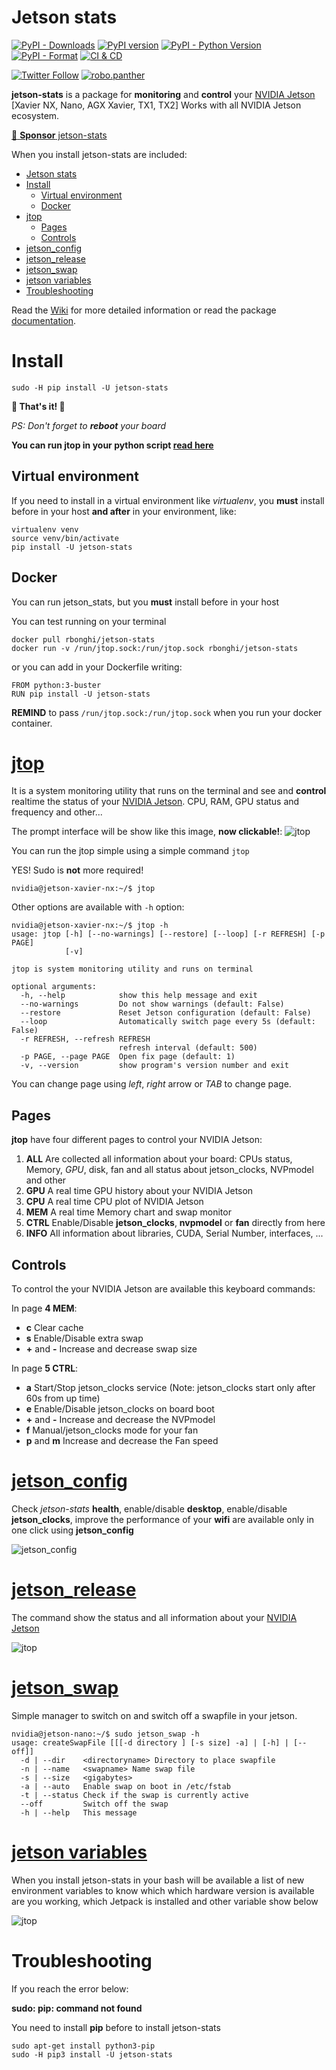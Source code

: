 # Jetson stats
[![PyPI - Downloads](https://img.shields.io/pypi/dw/jetson-stats.svg)](https://pypistats.org/packages/jetson-stats) [![PyPI version](https://badge.fury.io/py/jetson-stats.svg)](https://badge.fury.io/py/jetson-stats) [![PyPI - Python Version](https://img.shields.io/pypi/pyversions/jetson-stats.svg)](https://www.python.org/) [![PyPI - Format](https://img.shields.io/pypi/format/jetson-stats.svg)](https://pypi.org/project/jetson-stats/) [![CI & CD](https://github.com/rbonghi/jetson_stats/workflows/CI%20&%20CD/badge.svg)](https://github.com/rbonghi/jetson_stats/actions?query=workflow%3A%22CI+%26+CD%22)

[![Twitter Follow](https://img.shields.io/twitter/follow/raffaello86?style=social)](https://twitter.com/raffaello86) [![robo.panther](https://img.shields.io/badge/Follow:-robo.panther-E4405F?style=social&logo=instagram)](https://www.instagram.com/robo.panther/)

**jetson-stats** is a package for **monitoring** and **control** your [NVIDIA Jetson][NVIDIA Jetson] [Xavier NX, Nano, AGX Xavier, TX1, TX2] Works with all NVIDIA Jetson ecosystem.

[:sparkling_heart: **Sponsor** jetson-stats](https://github.com/sponsors/rbonghi)

When you install jetson-stats are included:
- [Jetson stats](#jetson-stats)
- [Install](#install)
  - [Virtual environment](#virtual-environment)
  - [Docker](#docker)
- [jtop](#jtop)
  - [Pages](#pages)
  - [Controls](#controls)
- [jetson_config](#jetson_config)
- [jetson_release](#jetson_release)
- [jetson_swap](#jetson_swap)
- [jetson variables](#jetson-variables)
- [Troubleshooting](#troubleshooting)

Read the [Wiki](https://github.com/rbonghi/jetson_stat/wiki) for more detailed information or read the package [documentation](https://rbonghi.github.io/jetson_stats).

# Install

```console
sudo -H pip install -U jetson-stats
```
**🚀 That's it! 🚀** 

_PS: Don't forget to **reboot** your board_

**You can run jtop in your python script [read here][library]**

## Virtual environment

If you need to install in a virtual environment like *virtualenv*, you **must** install before in your host **and after** in your environment, like:
```
virtualenv venv
source venv/bin/activate
pip install -U jetson-stats
```

## Docker

You can run jetson_stats, but you **must** install before in your host

You can test running on your terminal
```console
docker pull rbonghi/jetson-stats
docker run -v /run/jtop.sock:/run/jtop.sock rbonghi/jetson-stats
```

or you can add in your Dockerfile writing:

```docker
FROM python:3-buster
RUN pip install -U jetson-stats
```

**REMIND** to pass `/run/jtop.sock:/run/jtop.sock` when you run your docker container.

# [jtop][jtop] 
It is a system monitoring utility that runs on the terminal and see and **control** realtime the status of your [NVIDIA Jetson][NVIDIA Jetson]. CPU, RAM, GPU status and frequency and other...

The prompt interface will be show like this image, **now clickable!**:
![jtop](https://github.com/rbonghi/jetson_stats/wiki/images/jtop.gif)

You can run the jtop simple using a simple command `jtop`

YES! Sudo is **not** more required!
```console
nvidia@jetson-xavier-nx:~/$ jtop
```

Other options are available with `-h` option:
```console
nvidia@jetson-xavier-nx:~/$ jtop -h
usage: jtop [-h] [--no-warnings] [--restore] [--loop] [-r REFRESH] [-p PAGE]
            [-v]

jtop is system monitoring utility and runs on terminal

optional arguments:
  -h, --help            show this help message and exit
  --no-warnings         Do not show warnings (default: False)
  --restore             Reset Jetson configuration (default: False)
  --loop                Automatically switch page every 5s (default: False)
  -r REFRESH, --refresh REFRESH
                        refresh interval (default: 500)
  -p PAGE, --page PAGE  Open fix page (default: 1)
  -v, --version         show program's version number and exit
```
You can change page using _left_, _right_ arrow or _TAB_ to change page.
## Pages
**jtop** have four different pages to control your NVIDIA Jetson:
1. **ALL** Are collected all information about your board: CPUs status, Memory, *GPU*, disk, fan and all status about jetson_clocks, NVPmodel and other
2. **GPU** A real time GPU history about your NVIDIA Jetson
3. **CPU** A real time CPU plot of NVIDIA Jetson
4. **MEM** A real time Memory chart and swap monitor
5. **CTRL** Enable/Disable **jetson_clocks**, **nvpmodel** or **fan** directly from here
6. **INFO** All information about libraries, CUDA, Serial Number, interfaces, ...
## Controls
To control the your NVIDIA Jetson are available this keyboard commands:

In page **4 MEM**:
* **c** Clear cache
* **s** Enable/Disable extra swap
* **+** and **-** Increase and decrease swap size

In page **5 CTRL**:
* **a** Start/Stop jetson_clocks service (Note: jetson_clocks start only after 60s from up time)
* **e** Enable/Disable jetson_clocks on board boot
* **+** and **-** Increase and decrease the NVPmodel
* **f** Manual/jetson_clocks mode for your fan
* **p** and **m** Increase and decrease the Fan speed

# [jetson_config][jetson_config]

Check _jetson-stats_ **health**, enable/disable **desktop**, enable/disable **jetson_clocks**, improve the performance of your **wifi** are available only in one click using **jetson_config**

![jetson_config](https://github.com/rbonghi/jetson_stats/wiki/images/jetson_config.png)
# [jetson_release][jetson_release]
The command show the status and all information about your [NVIDIA Jetson][NVIDIA Jetson]

![jtop](https://github.com/rbonghi/jetson_stats/wiki/images/jetso_release.png)
# [jetson_swap][jetson_swap]
Simple manager to switch on and switch off a swapfile in your jetson.

```console
nvidia@jetson-nano:~/$ sudo jetson_swap -h
usage: createSwapFile [[[-d directory ] [-s size] -a] | [-h] | [--off]]
  -d | --dir    <directoryname> Directory to place swapfile
  -n | --name   <swapname> Name swap file
  -s | --size   <gigabytes>
  -a | --auto   Enable swap on boot in /etc/fstab 
  -t | --status Check if the swap is currently active
  --off         Switch off the swap
  -h | --help   This message
```

# [jetson variables][jetson_variables]
When you install jetson-stats in your bash will be available a list of new environment variables to know which which hardware version is available are you working, which Jetpack is installed and other variable show below

![jtop](https://github.com/rbonghi/jetson_stats/wiki/images/jetson_env.png)

# Troubleshooting

If you reach the error below:

**sudo: pip: command not found**

You need to install **pip** before to install jetson-stats

```console
sudo apt-get install python3-pip
sudo -H pip3 install -U jetson-stats
```

[library]: https://github.com/rbonghi/jetson_stats/wiki/library
[jtop]: https://github.com/rbonghi/jetson_stats/wiki/jtop
[jetson_config]: https://github.com/rbonghi/jetson_stats/wiki/jetson_config
[jetson_swap]: https://github.com/rbonghi/jetson_stats/wiki/jetson_swap
[jetson_variables]: https://github.com/rbonghi/jetson_stats/wiki/jetson_variables
[jetson_release]: https://github.com/rbonghi/jetson_stats/wiki/jetson_release
[jetson_performance]: https://github.com/rbonghi/jetson_stats/wiki/jetson_performance
[jetson_docker]: https://github.com/rbonghi/jetson_stats/wiki/jetson_docker
[NVIDIA]: https://www.nvidia.com/
[NVIDIA Jetson]: http://www.nvidia.com/object/embedded-systems-dev-kits-modules.html
